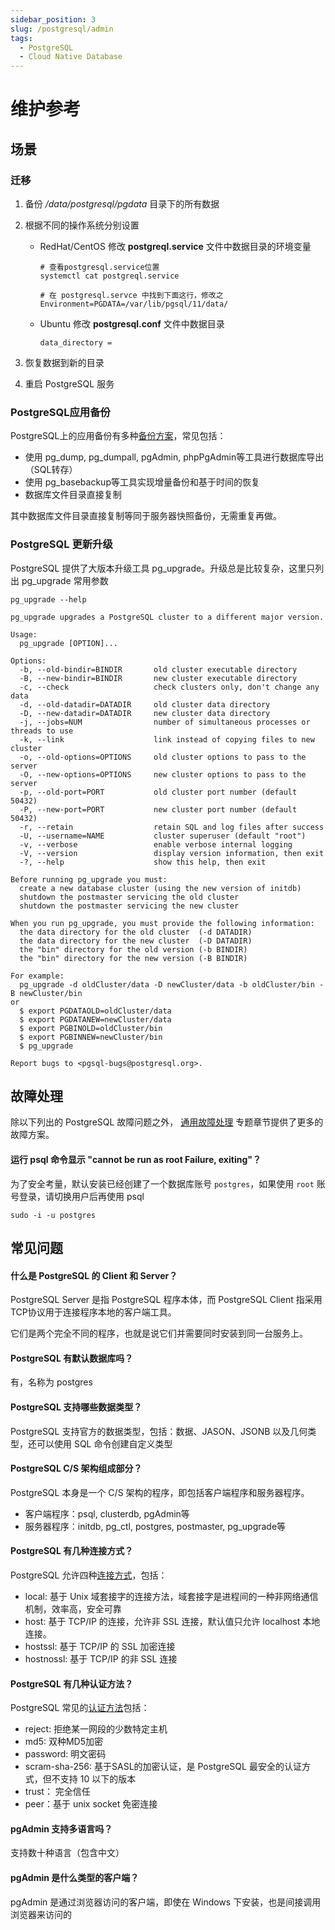 ```yaml
---
sidebar_position: 3
slug: /postgresql/admin
tags:
  - PostgreSQL
  - Cloud Native Database
---
```


# 维护参考

## 场景

### 迁移

1. 备份 */data/postgresql/pgdata* 目录下的所有数据
2. 根据不同的操作系统分别设置

   * RedHat/CentOS  修改 **postgreql.service** 文件中数据目录的环境变量
      ```
      # 查看postgresql.service位置
      systemctl cat postgreql.service 

      # 在 postgresql.servce 中找到下面这行，修改之
      Environment=PGDATA=/var/lib/pgsql/11/data/
      ```
   * Ubuntu  修改 **postgresql.conf** 文件中数据目录
     ```
     data_directory =
     ```
3. 恢复数据到新的目录
4. 重启 PostgreSQL 服务

### PostgreSQL应用备份

PostgreSQL上的应用备份有多种[备份方案](https://www.postgresql.org/docs/12/backup.html)，常见包括：

* 使用 pg_dump, pg_dumpall, pgAdmin, phpPgAdmin等工具进行数据库导出（SQL转存）
* 使用 pg_basebackup等工具实现增量备份和基于时间的恢复
* 数据库文件目录直接复制

其中数据库文件目录直接复制等同于服务器快照备份，无需重复再做。

### PostgreSQL 更新升级

PostgreSQL 提供了大版本升级工具 pg_upgrade。升级总是比较复杂，这里只列出 pg_upgrade 常用参数

```
pg_upgrade --help

pg_upgrade upgrades a PostgreSQL cluster to a different major version.

Usage:
  pg_upgrade [OPTION]...

Options:
  -b, --old-bindir=BINDIR       old cluster executable directory
  -B, --new-bindir=BINDIR       new cluster executable directory
  -c, --check                   check clusters only, don't change any data
  -d, --old-datadir=DATADIR     old cluster data directory
  -D, --new-datadir=DATADIR     new cluster data directory
  -j, --jobs=NUM                number of simultaneous processes or threads to use
  -k, --link                    link instead of copying files to new cluster
  -o, --old-options=OPTIONS     old cluster options to pass to the server
  -O, --new-options=OPTIONS     new cluster options to pass to the server
  -p, --old-port=PORT           old cluster port number (default 50432)
  -P, --new-port=PORT           new cluster port number (default 50432)
  -r, --retain                  retain SQL and log files after success
  -U, --username=NAME           cluster superuser (default "root")
  -v, --verbose                 enable verbose internal logging
  -V, --version                 display version information, then exit
  -?, --help                    show this help, then exit

Before running pg_upgrade you must:
  create a new database cluster (using the new version of initdb)
  shutdown the postmaster servicing the old cluster
  shutdown the postmaster servicing the new cluster

When you run pg_upgrade, you must provide the following information:
  the data directory for the old cluster  (-d DATADIR)
  the data directory for the new cluster  (-D DATADIR)
  the "bin" directory for the old version (-b BINDIR)
  the "bin" directory for the new version (-B BINDIR)

For example:
  pg_upgrade -d oldCluster/data -D newCluster/data -b oldCluster/bin -B newCluster/bin
or
  $ export PGDATAOLD=oldCluster/data
  $ export PGDATANEW=newCluster/data
  $ export PGBINOLD=oldCluster/bin
  $ export PGBINNEW=newCluster/bin
  $ pg_upgrade

Report bugs to <pgsql-bugs@postgresql.org>.
```

## 故障处理

除以下列出的 PostgreSQL 故障问题之外， [通用故障处理](../troubleshooting) 专题章节提供了更多的故障方案。 

#### 运行 psql 命令显示 "cannot be run as root Failure, exiting"？

为了安全考量，默认安装已经创建了一个数据库账号 `postgres`，如果使用 `root` 账号登录，请切换用户后再使用 psql
```
sudo -i -u postgres
```

## 常见问题

#### 什么是 PostgreSQL 的 Client 和 Server？

PostgreSQL Server 是指 PostgreSQL 程序本体，而 PostgreSQL Client 指采用TCP协议用于连接程序本地的客户端工具。  

它们是两个完全不同的程序，也就是说它们并需要同时安装到同一台服务上。

#### PostgreSQL 有默认数据库吗？

有，名称为 postgres

#### PostgreSQL 支持哪些数据类型？

PostgreSQL 支持官方的数据类型，包括：数据、JASON、JSONB 以及几何类型，还可以使用 SQL 命令创建自定义类型

#### PostgreSQL  C/S 架构组成部分？

PostgreSQL 本身是一个 C/S 架构的程序，即包括客户端程序和服务器程序。

* 客户端程序：psql, clusterdb, pgAdmin等
* 服务器程序：initdb, pg_ctl, postgres, postmaster, pg_upgrade等

#### PostgreSQL 有几种连接方式？

PostgreSQL 允许四种[连接方式](https://www.cnblogs.com/flying-tiger/p/5983588.html?tdsourcetag=s_pcqq_aiomsg)，包括：

* local: 基于 Unix 域套接字的连接方法，域套接字是进程间的一种非网络通信机制，效率高，安全可靠
* host: 基于 TCP/IP 的连接，允许非 SSL 连接，默认值只允许 localhost 本地连接。
* hostssl: 基于 TCP/IP 的 SSL 加密连接
* hostnossl: 基于 TCP/IP 的非 SSL 连接

#### PostgreSQL 有几种认证方法？

PostgreSQL 常见的[认证方法](https://www.postgresql.org/docs/current/auth-methods.html)包括：

* reject: 拒绝某一网段的少数特定主机
* md5: 双种MD5加密
* password: 明文密码
* scram-sha-256: 基于SASL的加密认证，是 PostgreSQL 最安全的认证方式，但不支持 10 以下的版本
* trust： 完全信任
* peer：基于 unix socket 免密连接

#### pgAdmin 支持多语言吗？

支持数十种语言（包含中文）

#### pgAdmin 是什么类型的客户端？

pgAdmin 是通过浏览器访问的客户端，即使在 Windows 下安装，也是间接调用浏览器来访问的